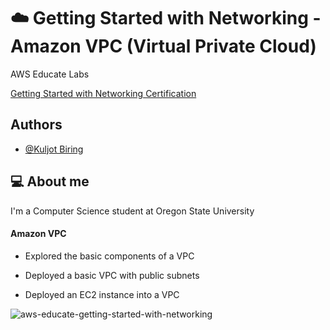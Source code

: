 
# ☁️ Getting Started with Networking - Amazon VPC (Virtual Private Cloud)

AWS Educate Labs

[Getting Started with Networking Certification](https://www.credly.com/badges/739d792d-d9c7-4286-a061-a28f54291359/public_url)
## Authors

- [@Kuljot Biring](https://www.github.com/kuljotbiring)


## 💻 About me

I'm a Computer Science student at Oregon State University

#### Amazon VPC

* Explored the basic components of a VPC

* Deployed a basic VPC with public subnets

* Deployed an EC2 instance into a VPC


![aws-educate-getting-started-with-networking](https://github.com/kuljotbiring/AWS-Getting-Started-with-Networking/assets/34665034/895902b1-f04c-45b0-a4ac-0a7535f8e694)
